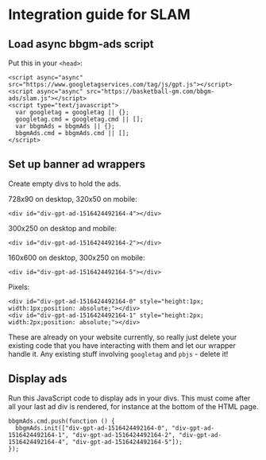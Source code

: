 # Integration guide for SLAM

## Load async bbgm-ads script

Put this in your `<head>`:

    <script async="async" src="https://www.googletagservices.com/tag/js/gpt.js"></script>
    <script async="async" src="https://basketball-gm.com/bbgm-ads/slam.js"></script>
    <script type="text/javascript">
      var googletag = googletag || {};
      googletag.cmd = googletag.cmd || [];
      var bbgmAds = bbgmAds || {};
      bbgmAds.cmd = bbgmAds.cmd || [];
    </script>

## Set up banner ad wrappers

Create empty divs to hold the ads.

728x90 on desktop, 320x50 on mobile:

    <div id="div-gpt-ad-1516424492164-4"></div>

300x250 on desktop and mobile:

    <div id="div-gpt-ad-1516424492164-2"></div>

160x600 on desktop, 300x250 on mobile:

    <div id="div-gpt-ad-1516424492164-5"></div>

Pixels:

    <div id="div-gpt-ad-1516424492164-0" style="height:1px; width:1px;position: absolute;"></div>
    <div id="div-gpt-ad-1516424492164-1" style="height:2px; width:2px;position: absolute;"></div>

These are already on your website currently, so really just delete your existing code that you have interacting with them and let our wrapper handle it. Any existing stuff involving `googletag` and `pbjs` - delete it!

## Display ads

Run this JavaScript code to display ads in your divs. This must come after all your last ad div is rendered, for instance at the bottom of the HTML page.

    bbgmAds.cmd.push(function () {
      bbgmAds.init(["div-gpt-ad-1516424492164-0", "div-gpt-ad-1516424492164-1", "div-gpt-ad-1516424492164-2", "div-gpt-ad-1516424492164-4", "div-gpt-ad-1516424492164-5"]);
    });
